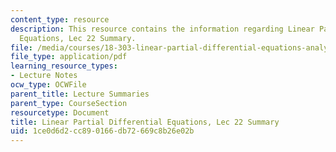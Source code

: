```yaml
---
content_type: resource
description: This resource contains the information regarding Linear Partial Differential
  Equations, Lec 22 Summary.
file: /media/courses/18-303-linear-partial-differential-equations-analysis-and-numerics-fall-2014/1ce0d6d2cc890166db72669c8b26e02b_MIT18_303F14_Lecture22.pdf
file_type: application/pdf
learning_resource_types:
- Lecture Notes
ocw_type: OCWFile
parent_title: Lecture Summaries
parent_type: CourseSection
resourcetype: Document
title: Linear Partial Differential Equations, Lec 22 Summary
uid: 1ce0d6d2-cc89-0166-db72-669c8b26e02b
---
```


